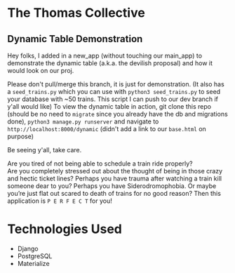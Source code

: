 # The Thomas Collective
## Dynamic Table Demonstration
Hey folks, I added in a new_app (without touching our main_app) to demonstrate the dynamic table (a.k.a. the devilish proposal) and how it would look on our proj.

Please don't pull/merge this branch, it is just for demonstration.
(It also has a `seed_trains.py` which you can use with `python3 seed_trains.py` to seed your database with ~50 trains. This script I can push to our dev branch if y'all would like)
To view the dynamic table in action, git clone this repo (should be no need to `migrate` since you already have the db and migrations done), `python3 manage.py runserver` and navigate to `http://localhost:8000/dynamic` (didn't add a link to our `base.html` on purpose)

Be seeing y'all, take care.

Are you tired of not being able to schedule a train ride properly?  
Are you completely stressed out about the thought of being in those crazy and hectic ticket lines? 
Perhaps you have trauma after watching a train kill someone dear to you? 
Perhaps you have Siderodromophobia. 
Or maybe you’re just flat out scared to death of trains for no good reason? Then this application is `P E R F E C T` for you!

# Technologies Used
+ Django
+ PostgreSQL
+ Materialize
